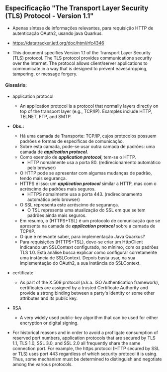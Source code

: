 ## Especificação "The Transport Layer Security (TLS) Protocol - Version 1.1"
- Apenas síntese de informações relevantes, para requisição HTTP de autenticação OAuth2, usando java Quarkus.
- https://datatracker.ietf.org/doc/html/rfc4346

- This document specifies Version 1.1 of the Transport Layer Security (TLS) protocol.  The TLS protocol provides communications security over the Internet.  The protocol allows client/server applications to communicate in a way that is designed to prevent eavesdropping, tampering, or message forgery.

#### Glossário:
- application protocol
  - An application protocol is a protocol that normally layers directly on top of the transport layer (e.g., TCP/IP).  Examples include HTTP, TELNET, FTP, and SMTP. 
- **Obs.:** 
  - Há uma camada de Transporte: TCP/IP, cujos protocolos possuem padrões e formas de específicas de comunicação.
  - Sobre esta camada, pode-se usar outra camada de padrões: uma camada de ***application protocol***.
  - Como exemplo de ***application protocol***, tem-se o HTTP. 
    - HTTP nomalmente usa a porta 80. (redirecionamento automático pelo browser)
  - O HTTP pode se apresentar com algumas mudanças de padrão, tendo mais segurança.
  - HTTPS é isso: um ***application protocol*** similar a HTTP, mas com o acréscimo de padrões mais seguros.
    - HTTPS nomalmente usa a porta 443. (redirecionamento automático pelo browser)
  - O SSL representa este acréscimo de segurança.
    - O TSL representa uma atualização do SSL em que se tem padrões ainda mais seguros.
  - Em resumo, o (HTTPS+TSL) é um protocolo de comunicação que se apresenta na camada de ***application protocol*** sobre a camada de TCP/IP.
  -  O que é relevante saber, para implementação Java Quarkus?
    - Para requisições (HTTPS+TSL), deve-se criar um HttpClient indicando um SSLContext configurado, no mínimo, com os padrões TLS 1.0. Esta análise busca explicar como configurar corretamente uma instância de SSLContext. Depois basta usar, na sua implementação do OAuth2, a sua instância do SSLContext.
- certificate
  - As part of the X.509 protocol (a.k.a. ISO Authentication framework), certificates are assigned by a trusted Certificate Authority and provide a strong binding between a party's identity or some other attributes and its public key.
- RSA
  - A very widely used public-key algorithm that can be used for either encryption or digital signing.

- For historical reasons and in order to avoid a profligate consumption of reserved port numbers, application protocols that are secured by TLS 1.1, TLS 1.0, SSL 3.0, and SSL 2.0 all frequently share the same connection port.  For example, the https protocol (HTTP secured by SSL or TLS) uses port 443 regardless of which security protocol it is using.  Thus, some mechanism must be determined to distinguish and negotiate among the various protocols.
